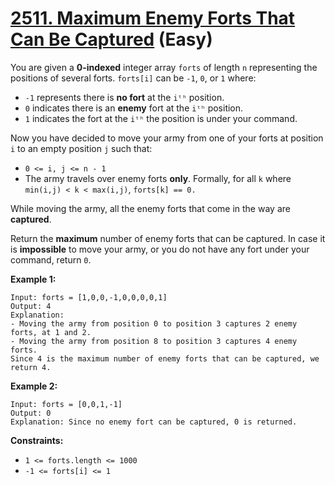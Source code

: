 # [2511. Maximum Enemy Forts That Can Be Captured][link] (Easy)

[link]: https://leetcode.com/problems/maximum-enemy-forts-that-can-be-captured/

You are given a **0-indexed** integer array `forts` of length `n` representing the positions of
several forts. `forts[i]` can be `-1`, `0`, or `1` where:

- `-1` represents there is **no fort** at the `iᵗʰ` position.
- `0` indicates there is an **enemy** fort at the `iᵗʰ` position.
- `1` indicates the fort at the `iᵗʰ` the position is under your command.

Now you have decided to move your army from one of your forts at position `i` to an empty position
`j` such that:

- `0 <= i, j <= n - 1`
- The army travels over enemy forts **only**. Formally, for all `k` where `min(i,j) < k < max(i,j)`,
`forts[k] == 0.`

While moving the army, all the enemy forts that come in the way are **captured**.

Return the **maximum** number of enemy forts that can be captured. In case it is **impossible** to
move your army, or you do not have any fort under your command, return `0`.

**Example 1:**

```
Input: forts = [1,0,0,-1,0,0,0,0,1]
Output: 4
Explanation:
- Moving the army from position 0 to position 3 captures 2 enemy forts, at 1 and 2.
- Moving the army from position 8 to position 3 captures 4 enemy forts.
Since 4 is the maximum number of enemy forts that can be captured, we return 4.
```

**Example 2:**

```
Input: forts = [0,0,1,-1]
Output: 0
Explanation: Since no enemy fort can be captured, 0 is returned.
```

**Constraints:**

- `1 <= forts.length <= 1000`
- `-1 <= forts[i] <= 1`
